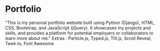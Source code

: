 # Portfolio
"This is my personal portfolio website built using Python (Django), HTML, CSS, Bootstrap, and JavaScript (jQuery). It showcases my projects and skills, and provides a platform for potential employers or collaborators to learn more about me."  Extras : Particle.js, Typed.js, Tilt.js, Scroll Reveal, Tawk.to, Font Awesome
